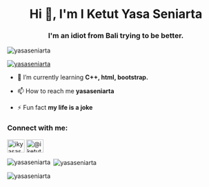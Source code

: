 <h1 align="center">Hi 👋, I'm I Ketut Yasa Seniarta</h1>
<h3 align="center">I'm an idiot from Bali trying to be better.</h3>

<p align="left"> <img src="https://komarev.com/ghpvc/?username=yasaseniarta&label=Profile%20views&color=0e75b6&style=flat" alt="yasaseniarta" /> </p>

<p align="left"> <a href="https://github.com/ryo-ma/github-profile-trophy"><img src="https://github-profile-trophy.vercel.app/?username=yasaseniarta" alt="yasaseniarta" /></a> </p>

- 🌱 I’m currently learning **C++, html, bootstrap.**

- 📫 How to reach me **yasaseniarta**

- ⚡ Fun fact **my life is a joke**

<h3 align="left">Connect with me:</h3>
<p align="left">
<a href="https://instagram.com/ikyasaseniarta" target="blank"><img align="center" src="https://raw.githubusercontent.com/rahuldkjain/github-profile-readme-generator/master/src/images/icons/Social/instagram.svg" alt="ikyasaseniarta" height="30" width="40" /></a>
<a href="https://www.youtube.com/@iketutyasaseniarta1469" target="blank"><img align="center" src="https://raw.githubusercontent.com/rahuldkjain/github-profile-readme-generator/master/src/images/icons/Social/youtube.svg" alt="@iketutyasaseniarta1469" height="30" width="40" /></a>
</p>

<p><img align="left" src="https://github-readme-stats.vercel.app/api/top-langs?username=yasaseniarta&show_icons=true&locale=en&layout=compact" alt="yasaseniarta" /></p>

<p>&nbsp;<img align="center" src="https://github-readme-stats.vercel.app/api?username=yasaseniarta&show_icons=true&locale=en" alt="yasaseniarta" /></p>

<p><img align="center" src="https://github-readme-streak-stats.herokuapp.com/?user=yasaseniarta&" alt="yasaseniarta" /></p>
